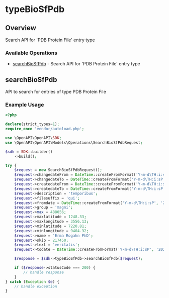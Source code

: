 # typeBioSfPdb

## Overview

Search API for 'PDB Protein File' entry type

### Available Operations

* [searchBioSfPdb](#searchbiosfpdb) - Search API for 'PDB Protein File' entry type

## searchBioSfPdb

API to search for entries of type PDB Protein File

### Example Usage

```php
<?php

declare(strict_types=1);
require_once 'vendor/autoload.php';

use \OpenAPI\OpenAPI\SDK;
use \OpenAPI\OpenAPI\Models\Operations\SearchBioSfPdbRequest;

$sdk = SDK::builder()
    ->build();

try {
    $request = new SearchBioSfPdbRequest();
    $request->changedateFrom = DateTime::createFromFormat('Y-m-d\TH:i:sP', '2022-11-13T19:04:59.225Z');
    $request->changedateTo = DateTime::createFromFormat('Y-m-d\TH:i:sP', '2022-04-14T08:18:32.851Z');
    $request->createdateFrom = DateTime::createFromFormat('Y-m-d\TH:i:sP', '2022-03-17T21:02:01.759Z');
    $request->createdateTo = DateTime::createFromFormat('Y-m-d\TH:i:sP', '2022-06-08T14:54:33.206Z');
    $request->description = 'temporibus';
    $request->filesuffix = 'qui';
    $request->fromdate = DateTime::createFromFormat('Y-m-d\TH:i:sP', '2022-11-09T03:08:00.106Z');
    $request->group = 'magni';
    $request->max = 488056;
    $request->maxlatitude = 1248.33;
    $request->maxlongitude = 3556.13;
    $request->minlatitude = 7220.81;
    $request->minlongitude = 9404.32;
    $request->name = 'Erma Rogahn PhD';
    $request->skip = 217450;
    $request->text = 'veritatis';
    $request->todate = DateTime::createFromFormat('Y-m-d\TH:i:sP', '2021-11-23T21:35:15.992Z');

    $response = $sdk->typeBioSfPdb->searchBioSfPdb($request);

    if ($response->statusCode === 200) {
        // handle response
    }
} catch (Exception $e) {
    // handle exception
}
```

